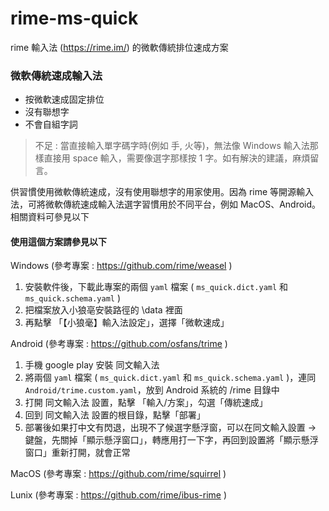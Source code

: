 # rime-ms-quick
rime 輸入法 (https://rime.im/) 的微軟傳統排位速成方案


### 微軟傳統速成輸入法

* 按微軟速成固定排位
* 沒有聯想字
* 不會自組字詞

>不足 : 當直接輸入單字碼字時(例如 手, 火等)，無法像 Windows 輸入法那樣直接用 space 輸入，需要像選字那樣按 1 字。如有解決的建議，麻煩留言。



供習慣使用微軟傳統速成，沒有使用聯想字的用家使用。因為 rime 等開源輸入法，可將微軟傳統速成輸入法選字習慣用於不同平台，例如 MacOS、Android。相關資料可參見以下


#### 使用這個方案請參見以下

Windows (參考專案 : https://github.com/rime/weasel )

1. 安裝軟件後，下載此專案的兩個 `yaml` 檔案 ( `ms_quick.dict.yaml` 和 `ms_quick.schema.yaml` )
2. 把檔案放入小狼亳安裝路徑的 \data 裡面
3. 再點擊 「【小狼毫】輸入法設定」，選擇「微軟速成」

Android (參考專案 : https://github.com/osfans/trime )

1. 手機 google play 安裝 同文輸入法
2. 將兩個 `yaml` 檔案 ( `ms_quick.dict.yaml` 和 `ms_quick.schema.yaml` )，連同 `Android/trime.custom.yaml`，放到 Android 系統的 /rime 目錄中
3. 打開 同文輸入法 設置，點擊 「輸入/方案」，勾選「傳統速成」
4. 回到 同文輸入法 設置的根目錄，點擊「部署」
5. 部署後如果打中文有閃退，出現不了候選字懸浮窗，可以在同文輸入設置 -> 鍵盤，先關掉「顯示懸浮窗口」，轉應用打一下字，再回到設置將「顯示懸浮窗口」重新打開，就會正常


MacOS  (參考專案 : https://github.com/rime/squirrel )

Lunix (參考專案 : https://github.com/rime/ibus-rime )